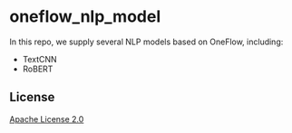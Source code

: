 # oneflow_nlp_model

In this repo, we supply several NLP models based on OneFlow, including:

* TextCNN
* RoBERT


## License
[Apache License 2.0](LICENSE)

